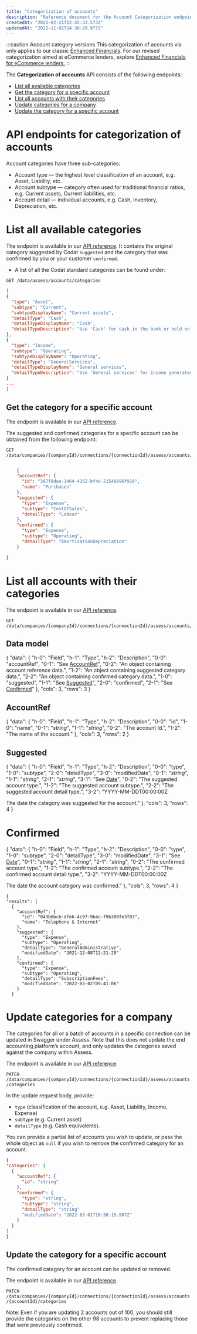 ```yaml
---
title: "Categorization of accounts"
description: "Reference document for the Account Categorization endpoints"
createdAt: "2022-02-21T12:45:33.573Z"
updatedAt: "2022-11-02T14:38:29.977Z"
---
```

:::caution Account category versions
This categorization of accounts via only applies to our classic [Enhanced Financials](/assess/reports/enhanced-financials/financials). For our revised categorization aimed at eCommerce lenders, explore [Enhanced Financials for eCommerce lenders.](/assess/reports/enhanced-financials-ecommerce-lenders/financials)
:::

The **Categorization of accounts** API consists of the following endpoints:

- [List all available categories](#list-all-available-categories)
- [Get the category for a specific account](#get-the-category-for-a-specific-account)
- [List all accounts with their categories](#list-all-accounts-with-their-categories)
- [Update categories for a company](#update-categories-for-a-company)
- [Update the category for a specific account](#update-the-category-for-a-specific-account)

# API endpoints for categorization of accounts

Account categories have three sub-categories:

- Account type — the highest level classification of an account, e.g. Asset, Liability, etc.
- Account subtype — category often used for traditional financial ratios, e.g. Current assets, Current liabilities, etc.
- Account detail — individual accounts, e.g. Cash, Inventory, Depreciation, etc.

# List all available categories

The endpoint is available in our <a href="https://api.codat.io/swagger/index.html#/Assess/get_data_assess_accounts_categories">API reference</a>. It contains the original category suggested by Codat `suggested` and the category that was confirmed by you or your customer `confirmed`.

- A list of all the Codat standard categories can be found under:

```http
GET /data/assess/accounts/categories
```

```json
[
{
  "type": "Asset",
  "subtype": "Current",
  "subtypeDisplayName": "Current assets",
  "detailType": "Cash",
  "detailTypeDisplayName": "Cash",
  "detailTypeDescription": "Use 'Cash' for cash in the bank or held on premise. This should include overdrawn accounts."
},
{
  "type": "Income",
  "subtype": "Operating",
  "subtypeDisplayName": "Operating",
  "detailType": "GeneralServices",
  "detailTypeDisplayName": "General services",
  "detailTypeDescription": "Use 'General services' for income generated from services the company performs or usage fees charged."
}
...
]
```

## Get the category for a specific account

The endpoint is available in our <a href="https://api.codat.io/swagger/index.html#/Assess/get_data_companies__companyId__connections__connectionId__assess_accounts__accountId__categories">API reference</a>.

The suggested and confirmed categories for a specific account can be obtained from the following endpoint:

```http
GET /data/companies/{companyId}/connections/{connectionId}/assess/accounts/categories
```

```json

    {
    "accountRef": {
      "id": "367f8daa-1464-4152-bf4e-21548696f916",
      "name": "Purchases"
    },
    "suggested": {
      "type": "Expense",
      "subtype": "CostOfSales",
      "detailType": "Labour"
    },
    "confirmed": {
      "type": "Expense",
      "subtype": "Operating",
      "detailType": "AmortisationDepreciation"
    }

}
```

# List all accounts with their categories

The endpoint is available in our <a href="https://api.codat.io/swagger/index.html#/Assess/get_data_companies__companyId__connections__connectionId__assess_accounts_categories">API reference</a>.

```http
GET /data/companies/{companyId}/connections/{connectionId}/assess/accounts/categories
```

## Data model
{
"data": {
"h-0": "Field",
"h-1": "Type",
"h-2": "Description",
"0-0": "accountRef",
"0-1": "See [AccountRef](#accountref)",
"0-2": "An object containing account reference data.",
"1-2": "An object containing suggested category data.",
"2-2": "An object containing confirmed category data.",
"1-0": "suggested",
"1-1": "See [Suggested](#suggested)",
"2-0": "confirmed",
"2-1": "See [Confirmed](#confirmed)"
},
"cols": 3,
"rows": 3
}

## AccountRef
{
"data": {
"h-0": "Field",
"h-1": "Type",
"h-2": "Description",
"0-0": "id",
"1-0": "name",
"0-1": "_string_",
"1-1": "_string_",
"0-2": "The account Id.",
"1-2": "The name of the account."
},
"cols": 3,
"rows": 2
}

## Suggested
{
"data": {
"h-0": "Field",
"h-1": "Type",
"h-2": "Description",
"0-0": "type",
"1-0": "subtype",
"2-0": "detailType",
"3-0": "modifiedDate",
"0-1": "_string_",
"1-1": "_string_",
"2-1": "_string_",
"3-1": "See [Date](/common-api#/schemas/DateTime)",
"0-2": "The suggested account type.",
"1-2": "The suggested account subtype.",
"2-2": "The suggested account detail type.",
"3-2": "YYYY-MM-DDT00:00:00Z

The date the category was suggested for the account."
},
"cols": 3,
"rows": 4
}

# Confirmed
{
"data": {
"h-0": "Field",
"h-1": "Type",
"h-2": "Description",
"0-0": "type",
"1-0": "subtype",
"2-0": "detailType",
"3-0": "modifiedDate",
"3-1": "See [Date](/common-api#/schemas/DateTime)",
"0-1": "_string_",
"1-1": "_string_",
"2-1": "_string_",
"0-2": "The confirmed account type.",
"1-2": "The confirmed account subtype.",
"2-2": "The confirmed account detail type.",
"3-2": "YYYY-MM-DDT00:00:00Z

The date the account category was confirmed."
},
"cols": 3,
"rows": 4
}

```
{
"results": [
  {
    "accountRef": {
      "id": "043b6bcb-dfe6-4c97-9b4c-f9b300fe3f03",
      "name": "Telephone & Internet"
    },
    "suggested": {
      "type": "Expense",
      "subtype": "Operating",
      "detailType": "GeneralAdministrative",
      "modifiedDate": "2021-12-08T12:21:29"
    },
    "confirmed": {
      "type": "Expense",
      "subtype": "Operating",
      "detailType": "SubscriptionFees",
      "modifiedDate": "2022-03-02T09:41:06"
    }
  }
```

# Update categories for a company

The categories for all or a batch of accounts in a specific connection can be updated in Swagger under Assess.
Note that this does not update the end accounting platform’s account, and only updates the categories saved against the company within Assess.

The endpoint is available in our <a href="https://api.codat.io/swagger/index.html#/Assess/patch_data_companies__companyId__connections__connectionId__assess_accounts_categories">API reference</a>.

`PATCH /data/companies/{companyId}/connections/{connectionId}/assess/accounts/categories`

In the update request body, provide:

- `type` (classification of the account, e.g. Asset, Liability, Income, Expense)
- `subType` (e.g. Current asset)
- `detailType` (e.g. Cash equivalents).

You can provide a partial list of accounts you wish to update, or pass the whole object as `null` if you wish to remove the confirmed category for an account.

```json
{
"categories": [
  {
    "accountRef": {
      "id": "string"
    },
    "confirmed": {
      "type": "string",
      "subtype": "string",
      "detailType": "string"
      "modifiedDate": "2022-03-01T16:58:15.907Z"
    }
  }
]
}
```

## Update the category for a specific account

The confirmed category for an account can be updated or removed.

The endpoint is available in our <a href="https://api.codat.io/swagger/index.html#/Assess/patch_data_companies__companyId__connections__connectionId__assess_accounts__accountId__categories">API reference</a>.

`PATCH /data/companies/{companyId}/connections/{connectionId}/assess/accounts/{accountId}/categories`

Note: Even if you are updating 2 accounts out of 100, you should still provide the categories on the other 98 accounts to prevent replacing those that were previously confirmed.
